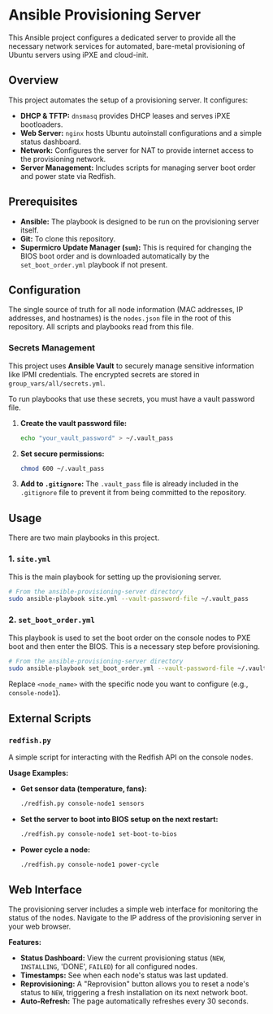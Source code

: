 # Ansible Provisioning Server

This Ansible project configures a dedicated server to provide all the necessary network services for automated, bare-metal provisioning of Ubuntu servers using iPXE and cloud-init.

## Overview

This project automates the setup of a provisioning server. It configures:
- **DHCP & TFTP:** `dnsmasq` provides DHCP leases and serves iPXE bootloaders.
- **Web Server:** `nginx` hosts Ubuntu autoinstall configurations and a simple status dashboard.
- **Network:** Configures the server for NAT to provide internet access to the provisioning network.
- **Server Management:** Includes scripts for managing server boot order and power state via Redfish.

## Prerequisites

- **Ansible:** The playbook is designed to be run on the provisioning server itself.
- **Git:** To clone this repository.
- **Supermicro Update Manager (`sum`):** This is required for changing the BIOS boot order and is downloaded automatically by the `set_boot_order.yml` playbook if not present.

## Configuration

The single source of truth for all node information (MAC addresses, IP addresses, and hostnames) is the `nodes.json` file in the root of this repository. All scripts and playbooks read from this file.

### Secrets Management

This project uses **Ansible Vault** to securely manage sensitive information like IPMI credentials. The encrypted secrets are stored in `group_vars/all/secrets.yml`.

To run playbooks that use these secrets, you must have a vault password file.

1.  **Create the vault password file:**
    ```bash
    echo "your_vault_password" > ~/.vault_pass
    ```

2.  **Set secure permissions:**
    ```bash
    chmod 600 ~/.vault_pass
    ```

3.  **Add to `.gitignore`:** The `.vault_pass` file is already included in the `.gitignore` file to prevent it from being committed to the repository.

## Usage

There are two main playbooks in this project.

### 1. `site.yml`

This is the main playbook for setting up the provisioning server.

```bash
# From the ansible-provisioning-server directory
sudo ansible-playbook site.yml --vault-password-file ~/.vault_pass
```

### 2. `set_boot_order.yml`

This playbook is used to set the boot order on the console nodes to PXE boot and then enter the BIOS. This is a necessary step before provisioning.

```bash
# From the ansible-provisioning-server directory
sudo ansible-playbook set_boot_order.yml --vault-password-file ~/.vault_pass --limit <node_name>
```
Replace `<node_name>` with the specific node you want to configure (e.g., `console-node1`).

## External Scripts

### `redfish.py`

A simple script for interacting with the Redfish API on the console nodes.

**Usage Examples:**

*   **Get sensor data (temperature, fans):**
    ```bash
    ./redfish.py console-node1 sensors
    ```

*   **Set the server to boot into BIOS setup on the next restart:**
    ```bash
    ./redfish.py console-node1 set-boot-to-bios
    ```

*   **Power cycle a node:**
    ```bash
    ./redfish.py console-node1 power-cycle
    ```

## Web Interface

The provisioning server includes a simple web interface for monitoring the status of the nodes. Navigate to the IP address of the provisioning server in your web browser.

**Features:**
- **Status Dashboard:** View the current provisioning status (`NEW`, `INSTALLING`, 'DONE', `FAILED`) for all configured nodes.
- **Timestamps:** See when each node's status was last updated.
- **Reprovisioning:** A "Reprovision" button allows you to reset a node's status to `NEW`, triggering a fresh installation on its next network boot.
- **Auto-Refresh:** The page automatically refreshes every 30 seconds.

